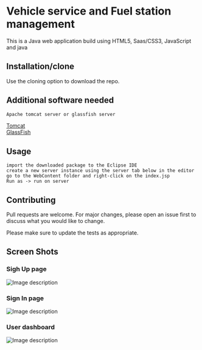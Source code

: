 # Vehicle service and Fuel station management

This is a Java web application build using HTML5, Saas/CSS3, JavaScript and java 

## Installation/clone

Use the cloning option to download the repo.

## Additional software needed

```bash
Apache tomcat server or glassfish server
```
[Tomcat](https://tomcat.apache.org/download-80.cgi)\
[GlassFish](https://javaee.github.io/glassfish/download)

## Usage

```
import the downloaded package to the Eclipse IDE
create a new server instance using the server tab below in the editor
go to the WebContent folder and right-click on the index.jsp
Run as -> run on server
```

## Contributing
Pull requests are welcome. For major changes, please open an issue first to discuss what you would like to change.

Please make sure to update the tests as appropriate.

## Screen Shots
### Sigh Up page
![Image description](https://ytpigq.bn.files.1drv.com/y4mPeqP42t07mrs5NIAkJ-krGOij7o3ztMfpCxg-oebtRJexHR9aaL2ueAGInMESjhIVIOFYLp7o2XL7_060xAG-yTJ2B0eTwrKTgD1rGhCaccs0V_RBTKyw-9G2rL6Hh4fGwo14n3v9fZZILk8pHLC_bRewqtyEze66wc0mQNFvLeM_lwKsp0Dt_uquYZme8ai-MED1IAmFXTrNxidJ5i4jQ?width=1919&height=909&cropmode=none)

### Sign In page
![Image description](https://ytpngq.bn.files.1drv.com/y4mFIWoQdRA_Cz68aTR7YXr6PfCV5WsY2rIlaTW6wb-gq181WlYtuijcNz4i0xEsJ1tlg4atkGlhCm3dQEMQy93OpYqQaYNNo7oEN7OEx94I0KbZOrqbMhdxL11qMxDg1h7d-b0AKM4OFE_8sNr5rE5AHUtMC3hy10JjT3zxibXW06vJ_GDGvClznEtF8607H-bk-HgtDTYRQfAoeOh-DSUVw?width=1920&height=913&cropmode=none)

### User dashboard
![Image description](https://ytpggq.bn.files.1drv.com/y4m8N_YowQizDI1j0Rti1o0wIAb_mbiuKjNCd27i3KTbwlmW8_TrnY_huaDA7fHvoSonSMD-IvcpBrI8w4CmrYhM4WPH4m3DCNdeRSeaeIl93Pkzqu4dGtDXeGQUl1gN5H-cKB8fUaRBlkxO1SfCHcTeiARoD6iMJzO520kHXPUbZUAMVKYXN8OWsQm76ID7d4CkACAEWeeXUusb4FWGpIV8g?width=1899&height=3874&cropmode=none)

